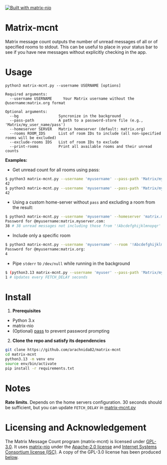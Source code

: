 [![Built with matrix-nio](https://img.shields.io/badge/built%20with-matrix--nio-brightgreen)](https://github.com/poljar/matrix-nio)

# Matrix-mcnt
Matrix message count outputs the number of unread messages of all or of specified rooms to stdout. This can be useful to place in your status bar to see if you have new messages without explicitly checking in the app.


# Usage
```
python3 matrix-mcnt.py --username USERNAME [options]
```

```
Required arguments:
  --username USERNAME     Your Matrix username without the @username:matrix.org format

Optional arguments:
  --bg                  Syncronize in the background
  --pass-path           A path to a password-store file (e.g., 'Matrix/my_user_name/pass')
  --homeserver SERVER   Matrix homeserver (default: matrix.org)
  --rooms ROOM_IDS      List of room IDs to include (all non-specified rooms will be excluded)
  --exclude-rooms IDS   List of room IDs to exclude
  --print-rooms         Print all available rooms and their unread counts
```

**Examples:**
- Get unread count for all rooms using pass:
```bash
$ python3 matrix-mcnt.py --username 'myusername' --pass-path 'Matrix/myusername/passwd'
42
$ python3 matrix-mcnt.py --username 'myusername' --pass-path 'Matrix/myusername/access-token'
42
```

- Using a custom home-server without `pass` and excluding a room from the result:
```bash
$ python3 matrix-mcnt.py --username 'myusername' --homeserver 'matrix.myserver.com' --exclude-room '!Abcdefghijklmnopqr'
Password for @myusername:matrix.myserver.com:
38 # 38 unread messages not including those from '!Abcdefghijklmnopqr'
```

- Include only a specific room
```bash
$ python3 matrix-mcnt.py --username 'myusername' --room '!Abcdefghijklmnopqr'
Password for @myusername:matrix.org:
4
```

- Pipe `stderr` to `/dev/null` while running in the background
```bash
$ (python3.13 matrix-mcnt.py --username 'myuser' --pass-path 'Matrix/myuser/passwd' --bg) 2> /dev/null
1 # Updates every FETCH_DELAY seconds
```


# Install
1. **Prerequisites**
- Python 3.x
- matrix-nio
- (Optional) [pass](https://www.passwordstore.org/) to prevent password prompting


2. **Clone the repo and satisfy its dependencies**
```bash
git clone https://github.com/arachnida82/matrix-mcnt
cd matrix-mcnt
python3.13 -m venv env
source env/bin/activate
pip install -r requirements.txt
```

# Notes
**Rate limits**. Depends on the home servers configuration. 30 seconds should be sufficient, but you can update `FETCH_DELAY` in [matrix-mcnt.py](https://github.com/arachnida82/matrix-mcnt/blob/main/matrix-mcnt.py#L22)


# Licensing and Acknowledgement
The Matrix Message Count program (matrix-mcnt) is licensed under [GPL-3.0](https://www.gnu.org/licenses/gpl-3.0.en.html). It uses [matrix-nio](https://github.com/matrix-nio/matrix-nio) under the [Apache-2.0 license](https://www.apache.org/licenses/LICENSE-2.0.html) and [Internet Systems Consortium license (ISC)](https://www.isc.org/licenses/). A copy of the GPL-3.0 license has been produced [below](https://github.com/arachnida82/matrix-mcnt/blob/main/LICENSE.txt).
